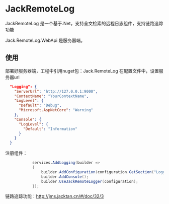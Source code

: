# JackRemoteLog
JackRemoteLog 是一个基于.Net，支持全文检索的远程日志组件，支持链路追踪功能

Jack.RemoteLog.WebApi 是服务器端。

## 使用
部署好服务器端，工程中引用nuget包：Jack.RemoteLog
在配置文件中，设置服务器url
``` json
  "Logging": {
    "ServerUrl": "http://127.0.0.1:9000",
    "ContextName": "YourContextName",
    "LogLevel": {
      "Default": "Debug",
      "Microsoft.AspNetCore": "Warning"
    },
    "Console": {
      "LogLevel": {
        "Default": "Information"
      }
    }
  }
```
注册组件：
``` cs
            services.AddLogging(builder =>
            {
                builder.AddConfiguration(configuration.GetSection("Logging"));
                builder.AddConsole();
                builder.UseJackRemoteLogger(configuration);
            });
```
链路追踪功能：http://jms.jacktan.cn/#/doc/32/3